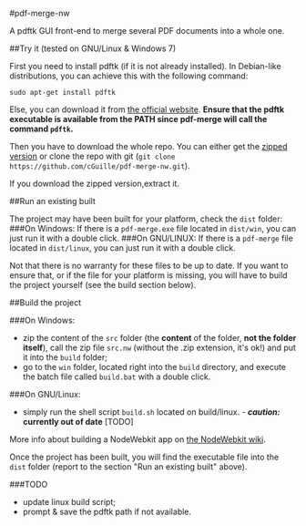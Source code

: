 #pdf-merge-nw

A pdftk GUI front-end to merge several PDF documents into a whole one.

##Try it (tested on GNU/Linux & Windows 7)

First you need to install pdftk (if it is not already installed). In Debian-like distributions, you can achieve this with the following command:
```
sudo apt-get install pdftk
```
Else, you can download it from [the official website](http://www.pdflabs.com/tools/pdftk-the-pdf-toolkit/).
**Ensure that the pdftk executable is available from the PATH since pdf-merge will call the command `pdftk`.**

Then you have to download the whole repo. You can either get the [zipped version](https://github.com/cGuille/pdf-merge-nw/archive/master.zip) or clone the repo with git (`git clone https://github.com/cGuille/pdf-merge-nw.git`).

If you download the zipped version,extract it.

##Run an existing built

The project may have been built for your platform, check the `dist` folder:
###On Windows:
If there is a `pdf-merge.exe` file located in `dist/win`, you can just run it with a double click.
###On GNU/LINUX:
If there is a `pdf-merge` file located in `dist/linux`, you can just run it with a double click.

Not that there is no warranty for these files to be up to date. If you want to ensure that, or if the file for your platform is missing, you will have to build the project yourself (see the build section below).


##Build the project

###On Windows:
 - zip the content of the `src` folder (the **content** of the folder, **not the folder itself**), call the zip file `src.nw` (without the .zip extension, it's ok!) and put it into the `build` folder;
 - go to the `win` folder, located right into the `build` directory, and execute the batch file called `build.bat` with a double click.

###On GNU/Linux:
  - simply run the shell script `build.sh` located on build/linux. - **_caution:_ currently out of date** [TODO]

More info about building a NodeWebkit app on [the NodeWebkit wiki](https://github.com/rogerwang/node-webkit/wiki/How-to-package-and-distribute-your-apps).

Once the project has been built, you will find the executable file into the `dist` folder (report to the section "Run an existing built" above).

###TODO
 - update linux build script;
 - prompt & save the pdftk path if not available.
